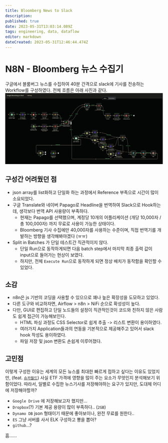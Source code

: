 ```yaml
---
title: Bloomberg News to Slack
description: 
published: true
date: 2023-05-31T13:03:14.089Z
tags: engineering, data, dataflow
editor: markdown
dateCreated: 2023-05-31T12:46:44.474Z
---
```


# N8N - Bloomberg 뉴스 수집기
구글에서 블룸버그 뉴스를 수집하여 40분 간격으로 slack에 기사를 전송하는 Workflow를 구성하였다.
전체 흐름은 아래 사진과 같다.
![n8n.png](/n8n.png)

## 구성간 어려웠던 점
- json array를 list화하고 단일화 하는 과정에서 Reference 부족으로 시간이 많이 소요되었다.
- 구글 Translate와 네이버 Papago로 Headline을 번역하여 Slack으로 Hook하는데, 생각보다 번역 API 사용량이 부족하다.
   - 현재는 Papago를 선택했으며, 계정당 10개의 어플리케이션 (개당 10,000자 / 총 100,000자) 까지 무료로 사용이 가능한 상태이다.
   - Bloomberg 기사 수집에만 40,000자를 사용하는 수준이며, 직접 번역기를 개발하는 방향을 생각해봐야겠다 (ㅠㅠ)
- Split in Batches 가 단일 테스트간 직관적이지 않다.
   - 단일 Run으로 동작하게되면 다음 batch step에서 마지막 최종 출력 값이 input으로 들어가는 현상이 보였다.
   - 하지만, 전체 `Execute Run`으로 동작하게 되면 정상 배치가 동작함을 확인할 수 있었다.
   
## 소감
- n8n은 js 기반의 코딩을 사용할 수 있으으로 꽤나 높은 확장성을 도모하고 있었다.
- 다른 도구와 비교하자면, Airflow > n8n > NiFi 순으로 확성성이 높다.
- 다만, GUI로 편집하고 단일 노드들의 설정이 직관적인것이 코드와 친하지 않은 사람도 쉽게 접근이 가능해보인다.
   - HTML 파싱 과정도 CSS Selector로 쉽게 추출 -> 리스트 변환이 용이하였다.
   - 여러가지 Application들과의 연동을 기본적으로 제공해주고 있어서 slack hook 작성도 용이하였다.
   - 파일 저장 및 json 변환도 손쉽게 이루어졌다.
   
## 고민점
이렇게 구성한 이유는 세계의 모든 뉴스를 최대한 빠르게 접하고 싶다는 이유도 있었지만, (feat. [`슈카월드`](https://www.youtube.com/@syukaworld))
사실 ETF 가격에 영향을 많이 주는 요소가 무엇인지 분석해보기 위함이었다.
따라서, 일별로 수집한 뉴스기사를 저장해야하는 요구가 있지만, 도대체 어디에 저장해야할까?
   - `Google Drive` 에 저장해보고자 했지만...
   - `Dropbox`(?) 기본 제공 용량이 많이 부족하다.. (`2GB`)
   - `Dynamo DB` json 형태이기 때문에 좋아보이나, 완전 무료를 원한다..
   - `ES` 그냥 서버를 사서 ELK 구성하고 뽕을 뽑아?
   - `github`...?
   
흠......